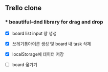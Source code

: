 ## Trello clone

### * beautiful-dnd library for drag and drop
- [x] board list input 창 생성

- [x] 쓰레기통아이콘 생성 및 board 내 task 삭제

- [x] localStorage에 데이터 저장

- [ ] board 옮기기
